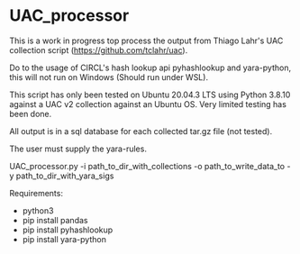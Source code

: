 # UAC_processor

This is a work in progress top process the output from Thiago Lahr's UAC collection script (https://github.com/tclahr/uac).

Do to the usage of CIRCL's hash lookup api pyhashlookup and yara-python, this will not run on Windows (Should run under WSL).  

This script has only been tested on Ubuntu 20.04.3 LTS using Python 3.8.10 against a UAC v2 collection against an Ubuntu OS.  Very limited testing has been done.  

All output is in a sql database for each collected tar.gz file (not tested).

The user must supply the yara-rules.

UAC_processor.py -i path_to_dir_with_collections -o path_to_write_data_to -y path_to_dir_with_yara_sigs


Requirements:
* python3
* pip install pandas
* pip install pyhashlookup
* pip install yara-python
